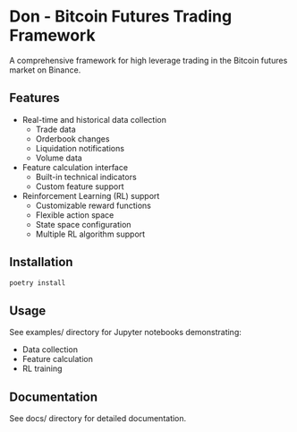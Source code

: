 # Don - Bitcoin Futures Trading Framework

A comprehensive framework for high leverage trading in the Bitcoin futures market on Binance.

## Features

- Real-time and historical data collection
  - Trade data
  - Orderbook changes
  - Liquidation notifications
  - Volume data
- Feature calculation interface
  - Built-in technical indicators
  - Custom feature support
- Reinforcement Learning (RL) support
  - Customizable reward functions
  - Flexible action space
  - State space configuration
  - Multiple RL algorithm support

## Installation

```bash
poetry install
```

## Usage

See examples/ directory for Jupyter notebooks demonstrating:
- Data collection
- Feature calculation
- RL training

## Documentation

See docs/ directory for detailed documentation.
